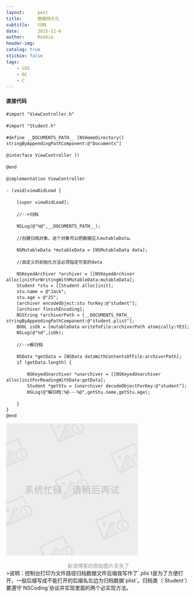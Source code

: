```yaml
---
layout:     post
title:      数据持久化
subtitle:   归档
date:       2015-12-6
author:     Rookie
header-img: 
catalog: true
stickie: false
tags:
    - iOS
    - OC
    - C
---
```


#### 直接代码

```obj-c
#import "ViewController.h"

#import "Student.h"

#define __DOCUMENTS_PATH__ [NSHomeDirectory() stringByAppendingPathComponent:@"Documents"]

@interface ViewController ()

@end

@implementation ViewController

- (void)viewDidLoad {

    [super viewDidLoad];

    //-->归档

    NSLog(@"%@",__DOCUMENTS_PATH__);

    //创建归档对象，这个对象可以把数据压入mutableData。

    NSMutableData *mutableData = [NSMutableData data];

    //自定义的初始化方法必须指定可变的data

    NSKeyedArchiver *archiver = [[NSKeyedArchiver alloc]initForWritingWithMutableData:mutableData];
    Student *stu = [[Student alloc]init];
    stu.name = @"Jack";
    stu.age = @"25";
    [archiver encodeObject:stu forKey:@"student"];
    [archiver finishEncoding];
    NSString *archiverPath = [__DOCUMENTS_PATH__ stringByAppendingPathComponent:@"student.plist"];
    BOOL isOk = [mutableData writeToFile:archiverPath atomically:YES];
    NSLog(@"%d",isOk);

    //-->解归档

    NSData *getData = [NSData dataWithContentsOfFile:archiverPath];
    if (getData.length) {

        NSKeyedUnarchiver *unarchiver = [[NSKeyedUnarchiver alloc]initForReadingWithData:getData];
        Student *getStu = [unarchiver decodeObjectForKey:@"student"];
        NSLog(@"解归档:%@---%@",getStu.name,getStu.age);

    }
}
@end
```
![新浪博客的图片丢失了](/img/noimg.jpeg)
<center style="color: #969696">新浪博客的原始图片丢失了</center>
>说明：控制台打印为文件路径归档数据文件后缀我写作了`.plis`t是为了方便打开，一般后缀写成不能打开的后缀名左边为归档数据`plist`。归档类（`Student`）要遵守`NSCoding`协议并实现里面的两个必实现方法。





